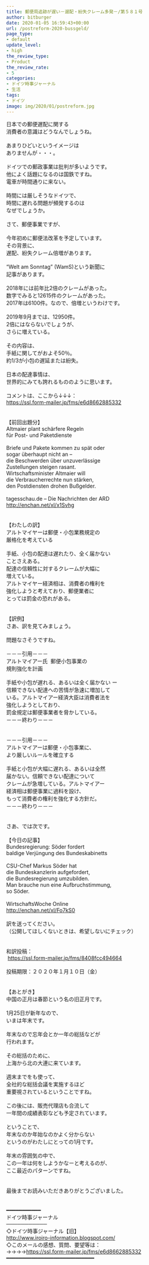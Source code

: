 ```yaml
---
title: 郵便局追跡が遅い－遅配・紛失クレーム多発－/第５８１号
author: bitburger
date: 2020-01-05 16:59:43+00:00
url: /postreform-2020-bussgeld/
page_type:
- default
update_level:
- high
the_review_type:
- Product
the_review_rate:
- 5
categories:
- ドイツ時事ジャーナル
- 生活
tags:
- ドイツ
image: img/2020/01/postreform.jpg
---
```

<div>
  日本での郵便遅配に関する
</div>

<div>
  消費者の意識はどうなんでしょうね。
</div>

<div>
   
</div>

<div>
  あまりひどいというイメージは
</div>

<div>
  ありませんが・・・。
</div>

<div>
   
</div>

<div>
  ドイツでの郵政事業は批判が多いようです。
</div>

<div>
  他によく話題になるのは国鉄ですね。
</div>

<div>
  電車が時間通りに来ない。
</div>

<div>
   
</div>

<div>
  時間には厳しそうなドイツで、
</div>

<div>
  時間に遅れる問題が頻発するのは
</div>

<div>
  なぜでしょうか。
</div>

<div>
   
</div>

<div>
  さて、郵便事業ですが、
</div>

<div>
   
</div>

<div>
  今年初めに郵便法改革を予定しています。
</div>

<div>
  その背景に、
</div>

<div>
  遅配、紛失クレーム倍増があります。
</div>

<div>
   
</div>

<div>
  &#8220;Welt am Sonntag&#8221; (WamS)という新聞に
</div>

<div>
  記事があります。
</div>

<div>
   
</div>

<div>
  2018年には前年比2倍のクレームがあった。
</div>

<div>
  数字でみると12615件のクレームがあった。
</div>

<div>
  2017年は6100件。なので、倍増というわけです。
</div>

<div>
   
</div>

<div>
  2019年9月までは、12950件。
</div>

<div>
  2倍にはならないでしょうが、
</div>

<div>
  さらに増えている。
</div>

<div>
   
</div>

<div>
  その内容は、
</div>

<div>
  手紙に関してがおよそ50％。
</div>

<div>
  約1/3が小包の遅延または紛失。
</div>

<div>
   
</div>

<div>
  日本の配達事情は、
</div>

<div>
  世界的にみても誇れるもののように思います。
</div>

<div>
   
</div>

<div>
  コメントは、ここから↓↓↓：
</div>

<div>
  <a href="https://ssl.form-mailer.jp/fms/e6d8662885332">https://ssl.form-mailer.jp/fms/e6d8662885332</a>
</div>

<div>
   
</div>

<div>
   
</div>

<div>
  【前回出題分】
</div>

<div>
  Altmaier plant schärfere Regeln
</div>

<div>
  für Post- und Paketdienste
</div>

<div>
   
</div>

<div>
  Briefe und Pakete kommen zu spät oder
</div>

<div>
  sogar überhaupt nicht an &#8211;
</div>

<div>
  die Beschwerden über unzuverlässige
</div>

<div>
  Zustellungen steigen rasant.
</div>

<div>
  Wirtschaftsminister Altmaier will
</div>

<div>
  die Verbraucherrechte nun stärken,
</div>

<div>
  den Postdiensten drohen Bußgelder.
</div>

<div>
   
</div>

<div>
  tagesschau.de &#8211; Die Nachrichten der ARD
</div>

<div>
  <a href="http://enchan.net/xl/x1Svhg">http://enchan.net/xl/x1Svhg</a>
</div>

<div>
   
</div>

<div>
   
</div>

<div>
  【わたしの訳】
</div>

<div>
  アルトマイヤーは郵便・小包業務規定の
</div>

<div>
  厳格化を考えている
</div>

<div>
   
</div>

<div>
  手紙、小包の配達は遅れたり、全く届かない
</div>

<div>
  ことさえある。
</div>

<div>
  配達の信頼性に対するクレームが大幅に
</div>

<div>
  増えている。
</div>

<div>
  アルトマイヤー経済相は、消費者の権利を
</div>

<div>
  強化しようと考えており、郵便業者に
</div>

<div>
  とっては罰金の恐れがある。
</div>

<div>
   
</div>

<div>
   
</div>

<div>
  【訳例】
</div>

<div>
  さあ、訳を見てみましょう。
</div>

<div>
   
</div>

<div>
  問題なさそうですね。
</div>

<div>
   
</div>

<div>
  －－－引用－－－
</div>

<div>
  アルトマイアー氏  郵便小包事業の
</div>

<div>
  規則強化を計画
</div>

<div>
   
</div>

<div>
  手紙や小包が遅れる、あるいは全く届かない ー
</div>

<div>
  信頼できない配達への苦情が急速に増加して
</div>

<div>
  いる。アルトマイアー経済大臣は消費者法を
</div>

<div>
  強化しようとしており、
</div>

<div>
  罰金規定は郵便事業者を脅かしている。
</div>

<div>
  －－－終わり－－－
</div>

<div>
   
</div>

<div>
   
</div>

<div>
  －－－引用－－－
</div>

<div>
  アルトマイアーは郵便・小包事業に、
</div>

<div>
  より厳しいルールを確立する
</div>

<div>
   
</div>

<div>
  手紙と小包が大幅に遅れる、あるいは全然
</div>

<div>
  届かない。信頼できない配達について
</div>

<div>
  クレームが急増している。アルトマイアー
</div>

<div>
  経済相は郵便事業に過料を設け、
</div>

<div>
  もって消費者の権利を強化する方針だ。
</div>

<div>
  －－－終わり－－－
</div>

<div>
   
</div>

<div>
   
</div>

<div>
  さあ、では次です。
</div>

<div>
   
</div>

<div>
  【今日の記事】
</div>

<div>
  Bundesregierung: Söder fordert
</div>

<div>
  baldige Verjüngung des Bundeskabinetts
</div>

<div>
   
</div>

<div>
  CSU-Chef Markus Söder hat
</div>

<div>
  die Bundeskanzlerin aufgefordert,
</div>

<div>
  die Bundesregierung umzubilden.
</div>

<div>
  Man brauche nun eine Aufbruchstimmung,
</div>

<div>
  so Söder.
</div>

<div>
   
</div>

<div>
  WirtschaftsWoche Online
</div>

<div>
  <a href="http://enchan.net/xl/Fo7kS0" class="broken_link">http://enchan.net/xl/Fo7kS0</a>
</div>

<div>
   
</div>

<div>
  訳を送ってください。
</div>

<div>
  （公開してほしくないときは、希望しないにチェック）
</div>

<div>
   
</div>

<div>
   
</div>

<div>
  和訳投稿：
</div>

<div>
   <a href="https://ssl.form-mailer.jp/fms/8408fcc494664">https://ssl.form-mailer.jp/fms/8408fcc494664</a>
</div>

<div>
   
</div>

<div>
  投稿期限：２０２０年１月１０日（金）
</div>

<div>
   
</div>

<div>
   
</div>

<div>
  【あとがき】
</div>

<div>
  中国の正月は春節という名の旧正月です。
</div>

<div>
   
</div>

<div>
  1月25日が新年なので、
</div>

<div>
  いまは年末です。
</div>

<div>
   
</div>

<div>
  年末なので忘年会とか一年の総括などが
</div>

<div>
  行われます。
</div>

<div>
   
</div>

<div>
  その総括のために、
</div>

<div>
  上海から北の大連に来ています。
</div>

<div>
   
</div>

<div>
  週末までをも使って、
</div>

<div>
  全社的な総括会議を実施するほど
</div>

<div>
  重要視されているということですね。
</div>

<div>
   
</div>

<div>
  この後には、販売代理店も合流して
</div>

<div>
  一年間の成績表彰なども予定されています。
</div>

<div>
   
</div>

<div>
  ということで、
</div>

<div>
  年末なのか年始なのかよく分からない
</div>

<div>
  というのがわたしにとっての1月です。
</div>

<div>
   
</div>

<div>
  年末の雰囲気の中で、
</div>

<div>
  この一年は何をしようかなーと考えるのが、
</div>

<div>
  ここ最近のパターンですね。
</div>

<div>
   
</div>

<div>
   
</div>

<div>
  最後までお読みいただきありがとうございました。
</div>

<div>
   
</div>

<div>
   
</div>

<div>
  ━━━━━━━━━━━
</div>

<div>
  ドイツ時事ジャーナル
</div>

<div>
  ───────────
</div>

<div>
  ◇ドイツ時事ジャーナル【旧】
</div>

<div>
  <a href="http://www.iroiro-information.blogspot.com/">http://www.iroiro-information.blogspot.com/</a>
</div>

<div>
  ◇このメールの感想、質問、要望等は：
</div>

<div>
  ->->->-><a href="https://ssl.form-mailer.jp/fms/e6d8662885332">https://ssl.form-mailer.jp/fms/e6d8662885332</a>
</div>

<div>
  ━━━━━━━━━━━━━━━━━━━━━━━━━━━━
</div>